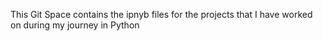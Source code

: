 This Git Space contains the ipnyb files for the projects that I have worked on during my journey in Python
